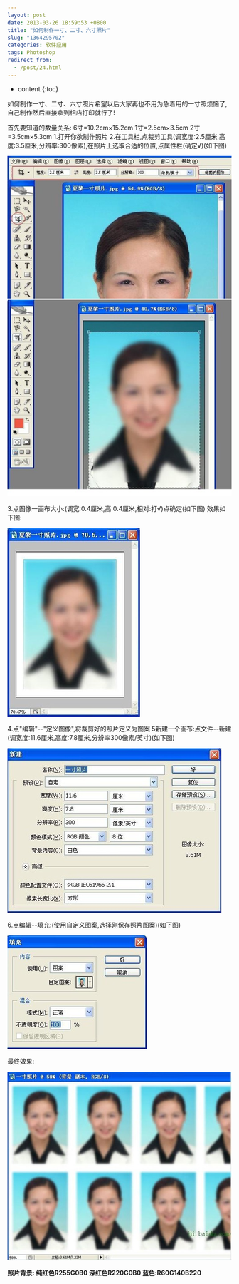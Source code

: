 ```yaml
---
layout: post
date: 2013-03-26 18:59:53 +0800
title: "如何制作一寸、二寸、六寸照片"
slug: "1364295702"
categories: 软件应用
tags: Photoshop
redirect_from:
  - /post/24.html
---
```

* content
{:toc}

如何制作一寸、二寸、六寸照片希望以后大家再也不用为急着用的一寸照烦恼了,自己制作然后直接拿到相店打印就行了!
<!--more-->

首先要知道的数量关系: 
6寸=10.2cm×15.2cm 
1寸=2.5cm×3.5cm 
2寸=3.5cm×5.3cm 
1.打开你欲制作照片 
2.在工具栏,点裁剪工具(调宽度:2.5厘米,高度:3.5厘米,分辨率:300像素),在照片上选取合适的位置,点属性栏(确定√)(如下图) 

![](/upload/2013/03/26/1.jpg) 
![](/upload/2013/03/26/2.jpg) 


3.点图像一画布大小:(调宽:0.4厘米,高:0.4厘米,相对:打√)点确定(如下图) 
效果如下图: 

![](/upload/2013/03/26/3.jpg) 

4.点"编辑"--"定义图像",将裁剪好的照片定义为图案 
5新建一个画布:点文件--新建(调宽度:11.6厘米,高度:7.8厘米,分辨率300像素/英寸)(如下图) 

![](/upload/2013/03/26/4.jpg) 

6.点编辑--填充:(使用自定义图案,选择刚保存照片图案)(如下图) 

![](/upload/2013/03/26/5.jpg) 

最终效果: 

![](/upload/2013/03/26/6.jpg) 

**照片背景:  纯红色R255G0B0   深红色R220G0B0    蓝色:R60G140B220**
